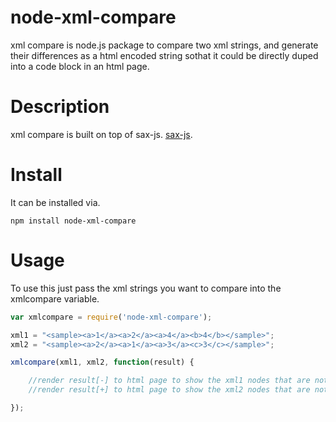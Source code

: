 node-xml-compare
===========

xml compare is node.js package to compare two xml strings,
and generate their differences as a html encoded string sothat 
it could be directly duped into a code block in an html page.

Description
===========

xml compare is built on top of sax-js. 
[sax-js](https://github.com/isaacs/sax-js/).


Install
===========
It can be installed via.

`npm install node-xml-compare`



Usage
=====

To use this just pass the xml strings you want to compare into the xmlcompare variable.

```javascript
var xmlcompare = require('node-xml-compare');

xml1 = "<sample><a>1</a><a>2</a><a>4</a><b>4</b></sample>";
xml2 = "<sample><a>2</a><a>1</a><a>3</a><c>3</c></sample>";

xmlcompare(xml1, xml2, function(result) {

	//render result[-] to html page to show the xml1 nodes that are not in xml2
	//render result[+] to html page to show the xml2 nodes that are not in xml1

});


```

